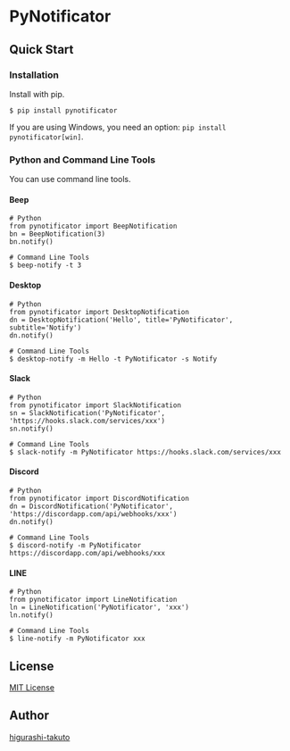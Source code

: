 # PyNotificator

## Quick Start

### Installation

Install with pip.
```
$ pip install pynotificator
```

If you are using Windows, you need an option: `pip install pynotificator[win]`.

### Python and Command Line Tools

You can use command line tools.

#### Beep
```
# Python
from pynotificator import BeepNotification
bn = BeepNotification(3)
bn.notify()

# Command Line Tools
$ beep-notify -t 3
```

#### Desktop
```
# Python
from pynotificator import DesktopNotification
dn = DesktopNotification('Hello', title='PyNotificator', subtitle='Notify')
dn.notify()

# Command Line Tools
$ desktop-notify -m Hello -t PyNotificator -s Notify
```

#### Slack
```
# Python
from pynotificator import SlackNotification
sn = SlackNotification('PyNotificator', 'https://hooks.slack.com/services/xxx')
sn.notify()

# Command Line Tools
$ slack-notify -m PyNotificator https://hooks.slack.com/services/xxx
```

#### Discord
```
# Python
from pynotificator import DiscordNotification
dn = DiscordNotification('PyNotificator', 'https://discordapp.com/api/webhooks/xxx')
dn.notify()

# Command Line Tools
$ discord-notify -m PyNotificator https://discordapp.com/api/webhooks/xxx
```

#### LINE
```
# Python
from pynotificator import LineNotification
ln = LineNotification('PyNotificator', 'xxx')
ln.notify()

# Command Line Tools
$ line-notify -m PyNotificator xxx
```

## License
[MIT License](https://raw.githubusercontent.com/higurashi-takuto/pynotificator/master/LICENSE)

## Author
[higurashi-takuto](https://hgrs.me/)
